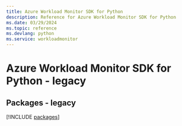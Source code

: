 ```yaml
---
title: Azure Workload Monitor SDK for Python
description: Reference for Azure Workload Monitor SDK for Python
ms.date: 03/29/2024
ms.topic: reference
ms.devlang: python
ms.service: workloadmonitor
---
```

# Azure Workload Monitor SDK for Python - legacy
## Packages - legacy
[!INCLUDE [packages](workload-monitor-index.md)]